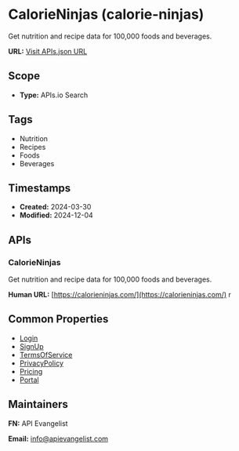 # CalorieNinjas (calorie-ninjas)
Get nutrition and recipe data for 100,000  foods and beverages.

**URL:** [Visit APIs.json URL](https://example.com/apis/calorieninjas-easy-free-nutrition-facts-and-recipe-api.yml)

## Scope

- **Type:** APIs.io Search 

## Tags

- Nutrition
- Recipes
- Foods
- Beverages

## Timestamps

- **Created:** 2024-03-30 
- **Modified:** 2024-12-04 

## APIs

### CalorieNinjas
Get nutrition and recipe data for 100,000  foods and beverages.

**Human URL:** [https://calorieninjas.com/](https://calorieninjas.com/)
r

## Common Properties

- [Login](https://calorieninjas.com/signin)
- [SignUp](https://calorieninjas.com/register)
- [TermsOfService](https://calorieninjas.com/tos)
- [PrivacyPolicy](https://calorieninjas.com/privacy)
- [Pricing](https://calorieninjas.com/pricing)
- [Portal](https://calorieninjas.com/)

## Maintainers

**FN:** API Evangelist

**Email:** info@apievangelist.com

